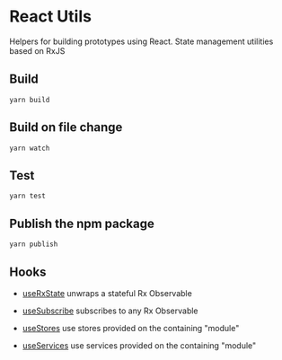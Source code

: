 # React Utils

Helpers for building prototypes using React.
State management utilities based on RxJS

## Build

    yarn build

## Build on file change

    yarn watch

## Test

    yarn test

## Publish the npm package

    yarn publish

## Hooks

- [useRxState](./src/useRxState) unwraps a stateful Rx Observable

- [useSubscribe](./src/useSubscribe) subscribes to any Rx Observable

- [useStores](./src/useStores) use stores provided on the containing "module"

- [useServices](./src/useServices) use services provided on the containing "module"
